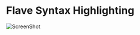 # Flave Syntax Highlighting
![ScreenShot](https://raw.githubusercontent.com/varubi/language-flave/master/media/sample.png?raw=true "ScreenShot")
